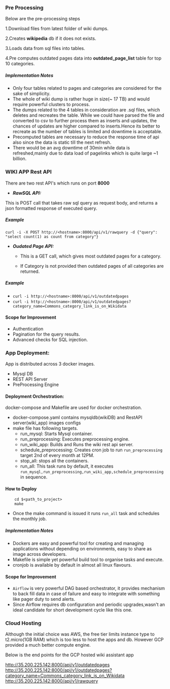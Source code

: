 ### **Pre Processing**
Below are the pre-processing steps

1.Download files from latest folder of wiki dumps.

2.Creates **wikipedia** db if it does not exists.

3.Loads data from sql files into tables.

4.Pre computes outdated pages data into **outdated_page_list** table for top 10 categories.

##### Implementation Notes
* Only four tables related to pages and categories are considered for the sake of simplicity.
* The whole of wiki dump is rather huge in size(~ 17 TB) and would require powerful clusters to process.
* The dumps related to the 4 tables in consideration are .sql files, which deletes and recreates the table.
While we could have parsed the file and converted to csv to further process them as inserts and updates, the chances of
updates are higher compared to inserts.Hence its better to recreate as the number of tables is limited and downtime is 
acceptable.
* Precomputed tables are necessary to reduce the response time of api also since the data is static till the next 
refresh.
* There would be an avg downtime of 30min while data is refreshed,mainly due to data load of pagelinks 
which is quite large ~1 billion.



### WIKI APP Rest API
There are two rest API's which runs on port **8000**
* **_RawSQL API:_**  

This is POST call that takes raw sql query as request body, 
and returns a json formatted response of executed query.

##### Example
`curl -i -X POST http://<hostname>:8000/api/v1/rawquery -d {"query": "select count(1) as count from category"}`

* **_Oudated Page API:_** 

    * This is a GET call, which gives most outdated pages for a category. 

    * If Category is not provided then outdated pages of all categories are returned.
 
 
 ##### Example
* `curl -i http://<hostname>:8000/api/v1/outdatedpages`
* `curl -i http://<hostname>:8000/api/v1/outdatedpages?category_name=Commons_category_link_is_on_Wikidata`



#### Scope for Improvement
* Authentication
* Pagination for the query results.
* Advanced checks for SQL injection.



### App Deployment:
App is distributed across 3 docker images.
* Mysql DB 
* REST API Server
* PreProcessing Engine


#### Deployment Orchestration:
docker-compose and Makefile are used for docker orchestration.
* docker-compose.yaml contains mysqldb(wikiDB) and RestAPI server(wiki_app) images configs
* make file has following targets. 
    * run_mysql: Starts Mysql container.
    * run_preprocessing: Executes preprocessing engine.
    * run_wiki_app: Builds and Runs the wiki rest api server.
    * schedule_preprocessing: Creates cron job to run `run_preprocessing` target 2nd of every month at 12PM.
    * stop_all: stops all the containers.
    * run_all: This task runs by default, it executes `run_mysql,run_preprocessing,run_wiki_app,schedule_preprocessing` 
      in sequence.

#### How to Deploy
```
    cd $<path_to_project>
    make
```
* Once the make command is issued it runs `run_all` task and schedules the monthly job.

##### Implementation Notes
* Dockers are easy and powerful tool for creating and managing applications without depending on environments, easy to 
    share as image across developers.
* Makefile is simple yet powerful build tool to organise tasks and execute.
* cronjob is available by default in almost all linux flavours.

#### Scope for Improvement
* `Airflow` is very powerful DAG based orchestrator, it provides mechanism to back fill data in case of failure and easy 
to integrate with something like pager duty to send alerts.
* Since Airflow requires db configuration and periodic upgrades,wasn't an ideal candidate for short development cycle 
like this one.

### Cloud Hosting
Although the initial choice was AWS, the free tier limits instance type to t2.micro(1GB RAM) which is too less to host 
the apps and db.
However GCP provided a much better compute engine.

Below is the end points for the GCP hosted wiki assistant app

http://35.200.225.142:8000/api/v1/outdatedpages
http://35.200.225.142:8000/api/v1/outdatedpages?category_name=Commons_category_link_is_on_Wikidata
http://35.200.225.142:8000/api/v1/rawquery
